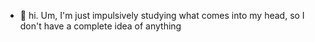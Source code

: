 - 👋 hi. Um, I'm just impulsively studying what comes into my head, so I don't have a complete idea of anything
